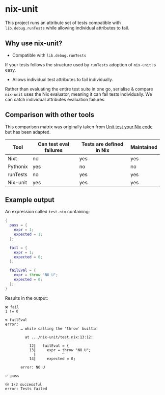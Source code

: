 # nix-unit

This project runs an attribute set of tests compatible with `lib.debug.runTests` while allowing individual attributes to fail.

## Why use nix-unit?

- Compatible with `lib.debug.runTests`

If your tests follows the structure used by `runTests` adoption of `nix-unit` is easy.

- Allows individual test attributes to fail individually.

Rather than evaluating the entire test suite in one go, serialise & compare `nix-unit` uses the Nix evaluator, meaning it can fail tests individually.
We can catch individual attributes evaluation failures.

## Comparison with other tools
This comparison matrix was originally taken from [Unit test your Nix code](https://www.tweag.io/blog/2022-09-01-unit-test-your-nix-code/) but has been adapted.

| Tool        | Can test eval failures | Tests are defined in Nix | Maintained |
| ----------- | ---------------------- | ------------------------ | ---------- |
| Nixt        | no                     | yes                      | yes        |
| Pythonix    | yes                    | no                       | no         |
| runTests    | no                     | yes                      | yes        |
| Nix-unit    | yes                    | yes                      | yes        |

## Example output

An expression called `test.nix` containing:
``` nix
{
  pass = {
    expr = 1;
    expected = 1;
  };

  fail = {
    expr = 1;
    expected = 0;
  };

  failEval = {
    expr = throw "NO U";
    expected = 0;
  };
}
```

Results in the output:
```
❌ fail
1 != 0

☢️ failEval
error:
       … while calling the 'throw' builtin

         at .../nix-unit/test.nix:13:12:

           12|   failEval = {
           13|     expr = throw "NO U";
             |            ^
           14|     expected = 0;

       error: NO U

✅ pass

😢 1/3 successful
error: Tests failed
```
